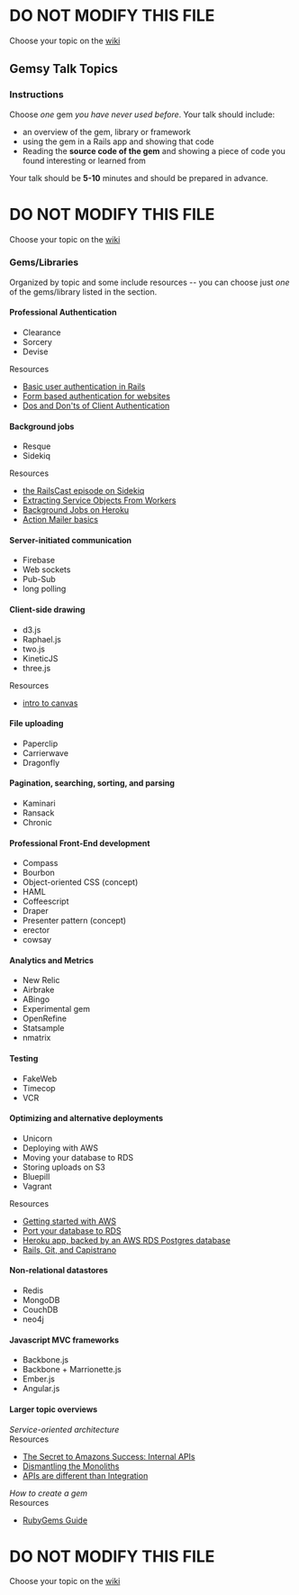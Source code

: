 # DO NOT MODIFY THIS FILE
Choose your topic on the [wiki](../../../wiki/gemsy-talk-topics)

## Gemsy Talk Topics

### Instructions

Choose *one* gem *you have never used before*.  Your talk should include:
- an overview of the gem, library or framework
- using the gem in a Rails app and showing that code
- Reading the **source code of the gem** and showing a piece of code you found interesting or learned from

Your talk should be **5-10** minutes and should be prepared in
advance.


# DO NOT MODIFY THIS FILE
Choose your topic on the [wiki](../../../wiki/gemsy-talk-topics)

### Gems/Libraries
Organized by topic and some include resources -- you can choose just *one* of the gems/library listed in the section.


#### Professional Authentication
* Clearance
* Sorcery
* Devise

Resources
- [Basic user authentication in Rails](http://nycda.com/blog/basic-user-authentication-model-in-rails-4/)
- [Form based authentication for websites](http://stackoverflow.com/questions/549/the-definitive-guide-to-form-based-website-authentication)
- [Dos and Don'ts of Client Authentication](http://cookies.lcs.mit.edu/pubs/webauth%3atr.pdf)

#### Background jobs
* Resque
* Sidekiq

Resources
- [the RailsCast episode on Sidekiq](http://railscasts.com/episodes/366-sidekiq)
- [Extracting Service Objects From Workers](http://blog.carbonfive.com/2014/04/22/extracting-service-objects-workers/)
- [Background Jobs on Heroku](https://devcenter.heroku.com/articles/background-jobs-queueing)
- [Action Mailer basics](http://guides.rubyonrails.org/action_mailer_basics.html)


#### Server-initiated communication
* Firebase
* Web sockets
* Pub-Sub
* long polling

#### Client-side drawing

- d3.js
- Raphael.js
- two.js
- KineticJS
- three.js

Resources
 - [intro to canvas](http://diveintohtml5.info/canvas.html)


#### File uploading

* Paperclip
* Carrierwave
* Dragonfly


#### Pagination, searching, sorting, and parsing

* Kaminari
* Ransack
* Chronic

#### Professional Front-End development

* Compass
* Bourbon
* Object-oriented CSS (concept)
* HAML
* Coffeescript
* Draper
* Presenter pattern (concept)
* erector
* cowsay

#### Analytics and Metrics

* New Relic
* Airbrake
* ABingo
* Experimental gem
* OpenRefine
* Statsample
* nmatrix


#### Testing

* FakeWeb
* Timecop
* VCR


#### Optimizing and alternative deployments

* Unicorn
* Deploying with AWS
* Moving your database to RDS
* Storing uploads on S3
* Bluepill
* Vagrant


Resources
  - [Getting started with AWS](http://aws.amazon.com/documentation/gettingstarted/)
  - [Port your database to RDS](http://fabscode.tumblr.com/post/68519603807/port-your-heroku-database-to-aws)
  - [Heroku app, backed by an AWS RDS Postgres database](http://www.reinteractive.net/posts/128-heroku-app-backed-by-an-aws-rds-postgres-database)
  - [Rails, Git, and Capistrano](http://robmclarty.com/blog/how-to-deploy-a-rails-4-app-with-git-and-capistrano)


#### Non-relational datastores

* Redis
* MongoDB
* CouchDB
* neo4j

#### Javascript MVC frameworks

* Backbone.js
* Backbone + Marrionette.js
* Ember.js
* Angular.js


#### Larger topic overviews

*Service-oriented architecture*<br>
Resources
   - [The Secret to Amazons Success: Internal APIs](http://apievangelist.com/2012/01/12/the-secret-to-amazons-success-internal-apis/)
   - [Dismantling the Monoliths](https://engineering.groupon.com/2013/misc/i-tier-dismantling-the-monoliths/)
   - [APIs are different than Integration](http://pages.apigee.com/rs/apigee/images/APIs-not-integration-ebook-05-2014.pdf)

*How to create a gem*<br>
Resources
* [RubyGems Guide](http://guides.rubygems.org/)


# DO NOT MODIFY THIS FILE
Choose your topic on the [wiki](../../../wiki/gemsy-talk-topics)

